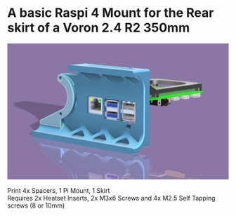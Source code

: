 A basic Raspi 4 Mount for the Rear skirt of a Voron 2.4 R2 350mm
===

![Pi Skirt](Images/render.png "Render of Pi Skirt")

Print 4x Spacers, 1 Pi Mount, 1 Skirt\
Requires 2x Heatset Inserts, 2x M3x6 Screws and 4x M2.5 Self Tapping screws (8 or 10mm)
